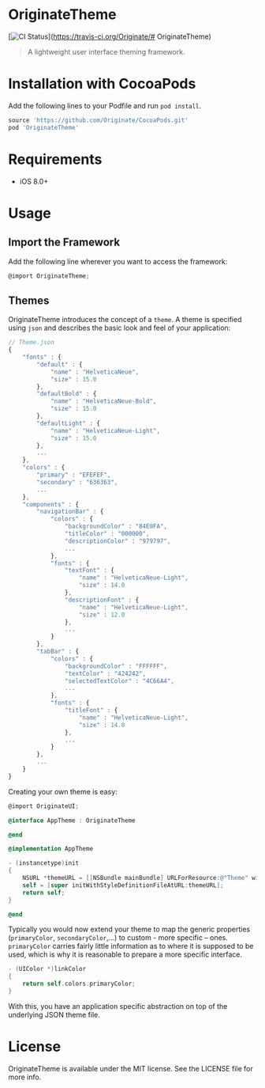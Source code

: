 # OriginateTheme
[![CI Status](http://img.shields.io/travis/Originate/OriginateUI.svg?style=flat)](https://travis-ci.org/Originate/# OriginateTheme)

> A lightweight user interface theming framework.

# Installation with CocoaPods
Add the following lines to your Podfile and run `pod install`.

```ruby
source 'https://github.com/Originate/CocoaPods.git'
pod 'OriginateTheme'
```

# Requirements
- iOS 8.0+

# Usage

## Import the Framework

Add the following line wherever you want to access the framework:
```objective-c
@import OriginateTheme;
```

## Themes

OriginateTheme introduces the concept of a `theme`. A theme is specified using `json` and describes the basic look and feel of your application:

```javascript
// Theme.json
{
    "fonts" : {
        "default" : {
            "name" : "HelveticaNeue",
            "size" : 15.0
        },
        "defaultBold" : {
            "name" : "HelveticaNeue-Bold",
            "size" : 15.0
        },
        "defaultLight" : {
            "name" : "HelveticaNeue-Light",
            "size" : 15.0
        },
        ...
    },
    "colors" : {
        "primary" : "EFEFEF",
        "secondary" : "636363",
        ...
    },
    "components" : {
        "navigationBar" : {
            "colors" : {
                "backgroundColor" : "84E0FA",
                "titleColor" : "000000",
                "descriptionColor" : "979797",
                ...
            },
            "fonts" : {
                "textFont" : {
                    "name" : "HelveticaNeue-Light",
                    "size" : 14.0
                },
                "descriptionFont" : {
                    "name" : "HelveticaNeue-Light",
                    "size" : 12.0
                },
                ...
            }              
        },
        "tabBar" : {
            "colors" : {
                "backgroundColor" : "FFFFFF",
                "textColor" : "424242",
                "selectedTextColor" : "4C66A4",
                ...
            },
            "fonts" : {
                "titleFont" : {
                    "name" : "HelveticaNeue-Light",
                    "size" : 14.0
                },
                ...
            }            
        },
        ...
    }
}
```

Creating your own theme is easy:

```objective-c
@import OriginateUI;

@interface AppTheme : OriginateTheme

@end

@implementation AppTheme

- (instancetype)init
{
    NSURL *themeURL = [[NSBundle mainBundle] URLForResource:@"Theme" withExtension:@"json"];
    self = [super initWithStyleDefinitionFileAtURL:themeURL];
    return self;
}

@end
```

Typically you would now extend your theme to map the generic properties (`primaryColor`, `secondaryColor`,…) to custom - more specific – ones. `primaryColor` carries fairly little information as to where it is supposed to be used, which is why it is reasonable to prepare a more specific interface.

```objective-c
- (UIColor *)linkColor
{
    return self.colors.primaryColor;
}
```

With this, you have an application specific abstraction on top of the  underlying JSON theme file.

# License
OriginateTheme is available under the MIT license. See the LICENSE file for more info.
